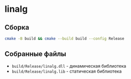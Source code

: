 # linalg

## Сборка
```bash
cmake -B build && cmake --build build --config Release  
```

## Собранные файлы
- `build/Release/linalg.dll` - динамическая библиотека
- `build/Release/linalg.lib` - статическая библиотека
